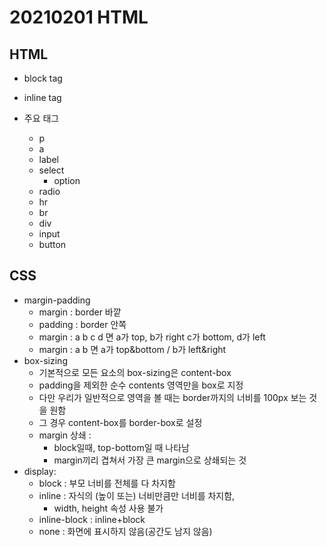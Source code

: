 # 20210201 HTML

## HTML

- block tag
- inline tag

- 주요 태그
  - p
  - a
  - label
  - select
    - option
  - radio
  - hr
  - br
  - div
  - input
  - button

## CSS

- margin-padding
  - margin : border 바깥
  - padding : border 안쪽
  - margin : a b c d 면 a가 top, b가 right c가 bottom, d가 left
  - margin : a b 면 a가 top&bottom / b가 left&right
- box-sizing
  - 기본적으로 모든 요소의 box-sizing은 content-box
  - padding을 제외한 순수 contents 영역만을 box로 지정
  - 다만 우리가 일반적으로 영역을 볼 때는 border까지의 너비를 100px 보는 것을 원함
  - 그 경우 content-box를 border-box로 설정
  - margin 상쇄 : 
    - block일때, top-bottom일 때 나타남
    - margin끼리 겹쳐서 가장 큰 margin으로 상쇄되는 것
- display:
  - block : 부모 너비를 전체를 다 차지함
  - inline : 자식의 (높이 또는) 너비만큼만 너비를 차지함, 
    - width, height 속성 사용 불가
  - inline-block : inline+block
  - none : 화면에 표시하지 않음(공간도 남지 않음)